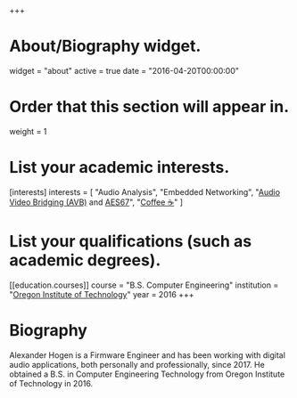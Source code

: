 +++
# About/Biography widget.
widget = "about"
active = true
date = "2016-04-20T00:00:00"

# Order that this section will appear in.
weight = 1

# List your academic interests.
[interests]
  interests = [
    "Audio Analysis",
    "Embedded Networking",
    "[Audio Video Bridging (AVB)](http://avnu.org/faqs/) and [AES67](http://www.aes.org/publications/standards/search.cfm?docID=96)",
    "[Coffee ☕](https://visual.ly/community/infographic/food/38-ways-make-perfect-coffee)"
  ]

# List your qualifications (such as academic degrees).
[[education.courses]]
  course = "B.S. Computer Engineering"
  institution = "[Oregon Institute of Technology](https://www.oit.edu)"
  year = 2016
+++

# Biography

Alexander Hogen is a Firmware Engineer and has been working with digital audio
applications, both personally and professionally, since 2017. He obtained a
B.S. in Computer Engineering Technology from Oregon Institute of Technology in
2016. 

